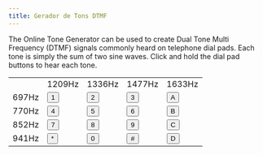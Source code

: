 ```yaml
---
title: Gerador de Tons DTMF
---
```

<script src="/js/DTMFgenerator.js"></script>
<p id="info">
The Online Tone Generator can be used to create Dual Tone Multi Frequency (DTMF) signals commonly heard on telephone dial pads.
Each tone is simply the sum of two sine waves. Click and hold the dial pad buttons to hear each tone.
<!-- Each country uses slightly different frequencies; the ones on this page are from the UK. --><!-- See .S. Brown, ``A new method of tone identification'', Post Office Electrical Engineers' Journal 71(2) 117-121 (1978) for more details.http://www-users.cs.york.ac.uk/~fisher/telecom/tones/-->
</p>

<table class="dialpad">
<tbody><tr>
<td></td>
<td>1209Hz</td>
<td>1336Hz</td>
<td>1477Hz</td>
<td>1633Hz</td>
</tr>
<tr>
<td>697Hz</td>
<td><button id="one" class="beginDial" onmousedown="dialTone(697.0, 1209.0)" onmouseup="stop()" data-freq="697.0, 1209.0">1</button></td>
<td><button id="two" class="beginDial" onmousedown="dialTone(697.0, 1336.0)" onmouseup="stop()" data-freq="697.0, 1336.0">2</button></td>
<td><button id="three" class="beginDial" onmousedown="dialTone(697.0, 1477.0)" onmouseup="stop()" data-freq="697.0, 1477.0">3</button></td>
<td><button id="dtmf-a" class="beginDial" onmousedown="dialTone(697.0, 1633.0)" onmouseup="stop()" data-freq="697.0, 1633.0">A</button></td>
</tr>
<tr>
<td>770Hz</td>
<td><button id="four" class="beginDial" onmousedown="dialTone(770.0, 1209.0)" onmouseup="stop()" data-freq="770.0, 1209.0">4</button></td>
<td><button id="five" class="beginDial" onmousedown="dialTone(770.0, 1336.0)" onmouseup="stop()" data-freq="770.0, 1336.0">5</button></td>
<td><button id="six" class="beginDial" onmousedown="dialTone(770.0, 1477.0)" onmouseup="stop()" data-freq="770.0, 1477.0">6</button></td>
<td><button id="dtmf-b" class="beginDial" onmousedown="dialTone(770.0, 1633.0)" onmouseup="stop()" data-freq="770.0, 1633.0">B</button></td>
</tr>
<tr>
<td>852Hz</td>
<td><button id="seven" class="beginDial" onmousedown="dialTone(852.0, 1209.0)" onmouseup="stop()" data-freq="852.0, 1209.0">7</button></td>
<td><button id="eight" class="beginDial" onmousedown="dialTone(852.0, 1336.0)" onmouseup="stop()" data-freq="852.0, 1336.0">8</button></td>
<td><button id="nine" class="beginDial" onmousedown="dialTone(852.0, 1477.0)" onmouseup="stop()" data-freq="852.0, 1477.0">9</button></td>
<td><button id="dtmf-c" class="beginDial" onmousedown="dialTone(852.0, 1633.0)" onmouseup="stop()" data-freq="852.0, 1633.0">C</button></td>
</tr>
<tr>
<td>941Hz</td>
<td><button class="beginDial" onmousedown="dialTone(941.0, 1209.0)" onmouseup="stop()" data-freq="941.0, 1209.0">*</button></td>
<td><button id="zero" class="beginDial" onmousedown="dialTone(941.0, 1336.0)" onmouseup="stop()" data-freq="941.0, 1336.0">0</button></td>
<td><button class="beginDial" onmousedown="dialTone(941.0, 1477.0)" onmouseup="stop()" data-freq="941.0, 1477.0">#</button></td>
<td><button id="dtmf-d" class="beginDial" onmousedown="dialTone(941.0, 1633.0)" onmouseup="stop()" data-freq="941.0, 1633.0">D</button></td>
</tr>
</tbody></table>
<script type="text/javascript">
$('.dialpad button').on("touchstart", function(e){
    e.preventDefault();
    freqs = $(this).data("freq").split(",");
    dialTone(parseInt(freqs[0]), parseInt(freqs[1]));
});

$('body').on("touchend", function(e){
    e.preventDefault();
    stop();
});

$('body').on("mouseup", function(e){
    // e.preventDefault();
    stop();
});

</script> 
